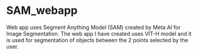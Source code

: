 # SAM_webapp

Web app uses Segment Anything Model (SAM) created by Meta AI for Image Segmentation.
The web app I have created uses VIT-H model and it is used for segmentation of objects between the 2 points selected by the user.

